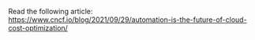 Read the following article: https://www.cncf.io/blog/2021/09/29/automation-is-the-future-of-cloud-cost-optimization/
